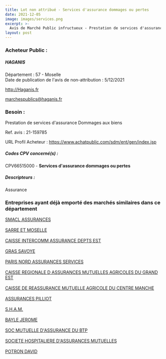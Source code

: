 ```yaml
---
title: Lot non attribué - Services d'assurance dommages ou pertes
date: 2021-12-05
image: images/services.png
excerpt: >-
  Avis de Marché Public infructueux - Prestation de services d'assurance Dommages aux biens
layout: post
---
```


### Acheteur Public :
##### HAGANIS
Département : 57 - Moselle<br/>
Date de publication de l'avis de non-attribution : 5/12/2021


http://Haganis.fr

marchespublics@haganis.fr


### Besoin :

Prestation de services d'assurance Dommages aux biens

Ref. avis : 21-159785

URL Profil Acheteur : https://www.achatpublic.com/sdm/ent/gen/index.jsp

##### Codes CPV concerné(s) :
CPV66515000 - **Services d'assurance dommages ou pertes** <br/>

##### Descripteurs :
Assurance <br/>

### Entreprises ayant déjà emporté des marchés similaires dans ce département
<a href="/entreprise-544/siren-301309605">SMACL ASSURANCES</a><br/><br/>
<a href="/entreprise-544/siren-301573143">SARRE ET MOSELLE</a><br/><br/>
<a href="/entreprise-544/siren-303626642">CAISSE INTERCOMM ASSURANCE DEPTS EST</a><br/><br/>
<a href="/entreprise-545/siren-311248637">GRAS SAVOYE</a><br/><br/>
<a href="/entreprise-549/siren-341539815">PARIS NORD ASSURANCES SERVICES</a><br/><br/>
<a href="/entreprise-551/siren-379906753">CAISSE REGIONALE D ASSURANCES MUTUELLES AGRICOLES DU GRAND EST</a><br/><br/>
<a href="/entreprise-552/siren-383853801">CAISSE DE REASSURANCE MUTUELLE AGRICOLE DU CENTRE MANCHE</a><br/><br/>
<a href="/entreprise-558/siren-422060236">ASSURANCES PILLIOT</a><br/><br/>
<a href="/entreprise-563/siren-451467294">S.H.A.M.</a><br/><br/>
<a href="/entreprise-574/siren-751057688">BAYLE JEROME</a><br/><br/>
<a href="/entreprise-574/siren-775684764">SOC MUTUELLE D'ASSURANCE DU BTP</a><br/><br/>
<a href="/entreprise-575/siren-779860881">SOCIETE HOSPITALIERE D'ASSURANCES MUTUELLES</a><br/><br/>
<a href="/entreprise-577/siren-808728687">POTRON DAVID</a><br/><br/>
